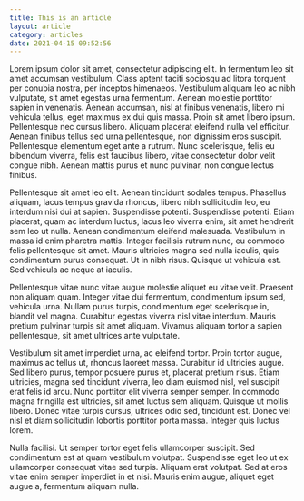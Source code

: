 ```yaml
---
title: This is an article
layout: article
category: articles
date: 2021-04-15 09:52:56
---
```


Lorem ipsum dolor sit amet, consectetur adipiscing elit. In fermentum leo sit amet accumsan vestibulum. Class aptent taciti sociosqu ad litora torquent per conubia nostra, per inceptos himenaeos. Vestibulum aliquam leo ac nibh vulputate, sit amet egestas urna fermentum. Aenean molestie porttitor sapien in venenatis. Aenean accumsan, nisl at finibus venenatis, libero mi vehicula tellus, eget maximus ex dui quis massa. Proin sit amet libero ipsum. Pellentesque nec cursus libero. Aliquam placerat eleifend nulla vel efficitur. Aenean finibus tellus sed urna pellentesque, non dignissim eros suscipit. Pellentesque elementum eget ante a rutrum. Nunc scelerisque, felis eu bibendum viverra, felis est faucibus libero, vitae consectetur dolor velit congue nibh. Aenean mattis purus et nunc pulvinar, non congue lectus finibus.

Pellentesque sit amet leo elit. Aenean tincidunt sodales tempus. Phasellus aliquam, lacus tempus gravida rhoncus, libero nibh sollicitudin leo, eu interdum nisi dui at sapien. Suspendisse potenti. Suspendisse potenti. Etiam placerat, quam ac interdum luctus, lacus leo viverra enim, sit amet hendrerit sem leo ut nulla. Aenean condimentum eleifend malesuada. Vestibulum in massa id enim pharetra mattis. Integer facilisis rutrum nunc, eu commodo felis pellentesque sit amet. Mauris ultricies magna sed nulla iaculis, quis condimentum purus consequat. Ut in nibh risus. Quisque ut vehicula est. Sed vehicula ac neque at iaculis.

Pellentesque vitae nunc vitae augue molestie aliquet eu vitae velit. Praesent non aliquam quam. Integer vitae dui fermentum, condimentum ipsum sed, vehicula urna. Nullam purus turpis, condimentum eget scelerisque in, blandit vel magna. Curabitur egestas viverra nisl vitae interdum. Mauris pretium pulvinar turpis sit amet aliquam. Vivamus aliquam tortor a sapien pellentesque, sit amet ultrices ante vulputate.

Vestibulum sit amet imperdiet urna, ac eleifend tortor. Proin tortor augue, maximus ac tellus ut, rhoncus laoreet massa. Curabitur id ultricies augue. Sed libero purus, tempor posuere purus et, placerat pretium risus. Etiam ultricies, magna sed tincidunt viverra, leo diam euismod nisl, vel suscipit erat felis id arcu. Nunc porttitor elit viverra semper semper. In commodo magna fringilla est ultricies, sit amet luctus sem aliquam. Quisque ut mollis libero. Donec vitae turpis cursus, ultrices odio sed, tincidunt est. Donec vel nisl et diam sollicitudin lobortis porttitor porta massa. Integer quis luctus lorem.

Nulla facilisi. Ut semper tortor eget felis ullamcorper suscipit. Sed condimentum est at quam vestibulum volutpat. Suspendisse eget leo ut ex ullamcorper consequat vitae sed turpis. Aliquam erat volutpat. Sed at eros vitae enim semper imperdiet in et nisi. Mauris enim augue, aliquet eget augue a, fermentum aliquam nulla. 